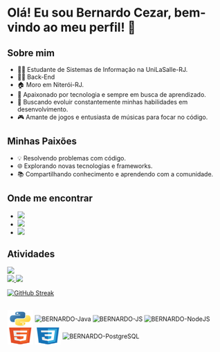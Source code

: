 # Olá! Eu sou Bernardo Cezar, bem-vindo ao meu perfil! 👋

## Sobre mim

- 👨‍💻 Estudante de Sistemas de Informação na UniLaSalle-RJ.
- 🏴‍☠️ Back-End
- 🏠 Moro em Niterói-RJ.
- 🌱 Apaixonado por tecnologia e sempre em busca de aprendizado.
- 🚀 Buscando evoluir constantemente minhas habilidades em desenvolvimento.
- 🎮 Amante de jogos e entusiasta de músicas para focar no código.

## Minhas Paixões

- 💡 Resolvendo problemas com código.
- 🌐 Explorando novas tecnologias e frameworks.
- 📚 Compartilhando conhecimento e aprendendo com a comunidade.

## Onde me encontrar

- <a href ="mailto:b.cezar1812@gmail.com"><img src="https://img.shields.io/badge/Gmail-D14836?style=for-the-badge&logo=gmail&logoColor=white" target="_blank"></a>
- <a href="https://www.linkedin.com/in/bernardo-cezar-1a56a4293/" target="_blank"><img src="https://img.shields.io/badge/-LinkedIn-%230077B5?style=for-the-badge&logo=linkedin&logoColor=white" target="_blank"></a> 
- <a href="https://instagram.com/ber_cezar" target="_blank"><img src="https://img.shields.io/badge/-Instagram-%23E4405F?style=for-the-badge&logo=instagram&logoColor=white" target="_blank"></a>

## Atividades
 <div height="150em" width="440em>
  <a href="https://github.com/bercezar">
  <img height="150em" src="https://github-readme-stats.vercel.app/api/top-langs/?username=bercezar&layout=compact"/>
</div>
 <div>
  <a href="https://github.com/bercezar">
  <img height="180em" src="https://github-readme-stats.vercel.app/api?username=bercezar&show_icons=true&theme=radical&include_all_commits=true&count_private=true"/>
  <img height="180em" src="https://github-readme-stats.vercel.app/api/top-langs/?username=bercezar&layout=compact&langs_count=7&theme=radical"/>
</div>

[![GitHub Streak](https://streak-stats.demolab.com/?user=bercezar&theme=vue)](https://git.io/streak-stats)

<div style="display: inline_block"><br>
  <img align="center" alt="BERNARDO-Python" height="40" width="60" src="https://raw.githubusercontent.com/devicons/devicon/master/icons/python/python-original.svg"> 
  <img align="center" alt="BERNARDO-Java" height="40" width="60" src="https://cdn.jsdelivr.net/gh/devicons/devicon@latest/icons/java/java-original-wordmark.svg" />
  <img align="center" alt="BERNARDO-JS" height="40" width="60" src="https://cdn.jsdelivr.net/gh/devicons/devicon@latest/icons/javascript/javascript-original.svg"/>
  <img align="center" alt="BERNARDO-NodeJS" height="40" width="60" src="https://cdn.jsdelivr.net/gh/devicons/devicon@latest/icons/nodejs/nodejs-plain-wordmark.svg" />
  <img align="center" alt="BERNARDO-HTML" height="40" width="60" src="https://raw.githubusercontent.com/devicons/devicon/master/icons/html5/html5-original.svg">
  <img align="center" alt="BERNARDO-CSS" height="40" width="60" src="https://raw.githubusercontent.com/devicons/devicon/master/icons/css3/css3-original.svg">
  <img align="center" alt="BERNARDO-PostgreSQL" height="40" width="60" src="https://cdn.jsdelivr.net/gh/devicons/devicon@latest/icons/postgresql/postgresql-original-wordmark.svg" />
          
</div><br>


